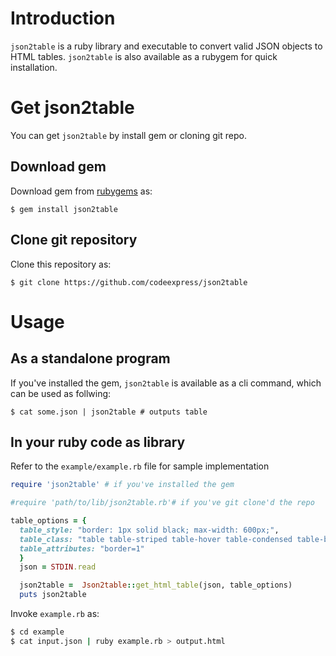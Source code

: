 # Introduction

`json2table` is a ruby library and executable to convert valid JSON objects to
HTML tables. `json2table` is also available as a rubygem for quick installation.

# Get json2table

You can get `json2table` by install gem or cloning git repo.

## Download gem

Download gem from [rubygems](https://rubygems.org/gems/json2table/) as:
```
$ gem install json2table
```

## Clone git repository

Clone this repository as:
```
$ git clone https://github.com/codeexpress/json2table
```
# Usage

## As a standalone program

If you've installed the gem, `json2table` is available as a cli command, which can be used as follwing:

```
$ cat some.json | json2table # outputs table
```

## In your ruby code as library

Refer to the `example/example.rb` file for sample implementation

```ruby
require 'json2table' # if you've installed the gem

#require 'path/to/lib/json2table.rb'# if you've git clone'd the repo

table_options = {
  table_style: "border: 1px solid black; max-width: 600px;",
  table_class: "table table-striped table-hover table-condensed table-bordered",
  table_attributes: "border=1"
  }
  json = STDIN.read

  json2table =  Json2table::get_html_table(json, table_options)
  puts json2table
```

Invoke `example.rb` as:
```bash
$ cd example
$ cat input.json | ruby example.rb > output.html
```
